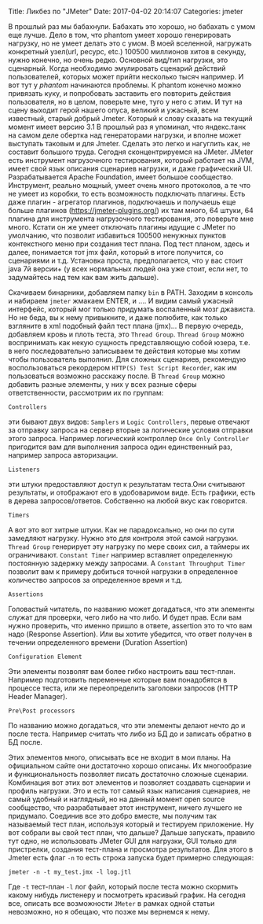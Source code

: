 Title: Ликбез по "JMeter"
Date: 2017-04-02 20:14:07
Categories: jmeter

В прошлый раз мы бабахнули. Бабахать это хорошо, но бабахать с умом еще лучше. Дело в том, что phantom умеет хорошо генерировать нагрузку, но не умеет делать это с умом. В моей вселенной, нагружать конкретный узел(url, ресурс, etc.) 100500 миллионов хитов в секунду, нужно конечно, но очень редко. Основной вид/тип нагрузки, это сценарный. Когда необходимо эмулировать сценарий действий пользователей, которых может прийти несколько тысяч например. И вот тут у _phantom_ начинаются проблемы. К phantom конечно можно привязать куку, и попробовать заставить его повторить действия пользователя, но в целом, поверьте мне, туго у него с этим. И тут на сцену выходит герой нашего опуса, великий и ужасный, всем известный, старый добрый Jmeter. Который к слову сказать на текущий момент имеет версию 3.1
В прошлый раз я упоминал, что яндекс.танк на самом деле обертка над генераторами нагрузки, и вполне может выступать таковым и для Jmeter. Сделать это легко и нагуглить как, не составит большого труда. Сегодня сконцентрируемся на JMeter.
 JMeter есть инструмент нагрузочного тестирования, который работает на JVM, имеет свой язык описания сценариев нагрузки, и даже графический UI. Разрабатывается Apache Foundation, имеет большое сообщество. Инструмент, реально мощный, умеет очень много протоколов, а те что не умеет из коробки, то есть возможность подключать плагины. Есть даже плагин - агрегатор плагинов, подключаешь и получаешь еще больше плагинов (https://jmeter-plugins.org/) их там много, 64 штуки, 64 плагина для инструмента нагрузочного тестирования, это поверьте мне много. Кстати он же умеет отключать плагины идущие с JMeter по умолчанию, что позволит избавиться 100500 ненужных пунктов контекстного меню при создания тест плана. 
Под тест планом, здесь и далее, понимается тот jmx файл, который в итоге получится, со сценариями и т.д.
Установка проста, предполагается, что у вас стоит java 7й  версии+ (у всех нормальных людей она уже стоит, если нет, то задумайтесь над тем как вам жить дальше). 

Скачиваем бинарники, добавляем папку `bin` в PATH. Заходим в консоль и набираем `jmeter` жмакаем ENTER, и …. И видим самый ужасный интерфейс, который мог только придумать воспаленный мозг джависта. Но не беда, вы к нему привыкните, и даже полюбите, как только взгляните в xml подобный файл тест плана (jmx)...
В первую очередь, добавляем кровь и плоть теста, это `Thread Group`. `Thread Group` можно воспринимать как некую сущность представляющую собой юзера, т.е. в него последовательно записываем те действия которые мы хотим чтобы пользователь выполнил. Для сложных сценариев,  рекомендую воспользоваться рекордером `HTTP(S) Test Script Recorder`, как им пользоваться возможно расскажу после.
 В `Thread Group` можно добавить разные элементы, у них у всех разные сферы ответственности, рассмотрим их по группам:

    Controllers
 эти бывают двух видов: `Samplers` и `Logic Controllers`, первые отвечают за отправку запроса на сервер вторые за логические условия отправки этого запроса. Например логический контроллер `Once Only Controller` пригодится вам для выполнения запроса один единственный раз, например запроса авторизации. 

    Listeners
эти штуки предоставляют доступ к результатам теста.Они считывают результаты, и отображают его в удобоваримом виде. Есть графики, есть в дерева запросов/ответов. Собственно на любой вкус как говорится.

    Timers
А вот это вот хитрые штуки. Как не парадоксально, но они по сути замедляют нагрузку. Нужно это для контроля этой самой нагрузки. `Thread Group` генерирует эту нагрузку по мере своих сил, а таймеры их ограничивают. `Constant Timer` например вставляет определенную постоянную задержку между запросами. А `Constant Throughput Timer` позволит вам к примеру добиться точной нагрузки в определенное количество запросов за определенное время и т.д.

    Assertions
Головастый читатель, по названию может догадаться, что эти элементы служат для проверки, чего либо на что либо. И будет прав. Если вам нужно проверить, что именно пришло в ответе, assertion это то что вам надо (Response Assertion). Или вы хотите убедится, что ответ получен в течении определенного времени (Duration Assertion)

    Configuration Element
Эти элементы позволят вам более гибко настроить ваш тест-план. Например подготовить переменные которые вам понадобятся в процессе теста, или же переопределить заголовки запросов (HTTP Header Manager).

    Pre\Post processors
По названию можно догадаться, что эти элементы делают нечто до и после теста. Например считать что либо из БД до и записать обратно в БД после.

Этих элементов много, описывать все не входит в мои планы. На официальном сайте они достаточно хорошо описаны. Их многообразие и функциональность позволяет писать достаточно сложные сценарии.
Комбинация вот этих вот элементов и позволяет создавать сценарии и профиль нагрузки. Это и есть тот самый язык написания сценариев, не самый удобный и наглядный, но на данный момент open source сообщество, что разрабатывает этот инструмент, ничего лучшего не придумало.
Соединив все это добро вместе, мы получим так называемый тест план, используя который и тестируем приложение.
Ну вот собрали вы свой тест план, что дальше? Дальше запускать, правило тут одно, не использовать JMeter GUI для нагрузки, GUI только для пристрелки, создания тест-плана и просмотра результатов. Для этого в Jmeter есть флаг `-n` то есть строка запуска будет примерно следующая: 

    jmeter -n -t my_test.jmx -l log.jtl

Где `-t` тест-план `-l` лог файл, который после теста можно скормить какому нибудь листенеру и посмотреть красивый график. 
На сегодня все,  описать все возможности `JMeter` в рамках одной статьи невозможно, но я обещаю, что позже мы вернемся к нему.